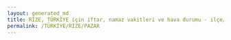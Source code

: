 ```yaml
---
layout: generated_md
title: RİZE, TÜRKİYE için iftar, namaz vakitleri ve hava durumu - ilçe/eyalet seç
permalink: /TÜRKİYE/RİZE/PAZAR
---
```


<script type="text/javascript">
  var country = TÜRKİYE;
  var city = RİZE;
  var state = PAZAR;
  var lat = 72;
  var lon = 21;
</script>
